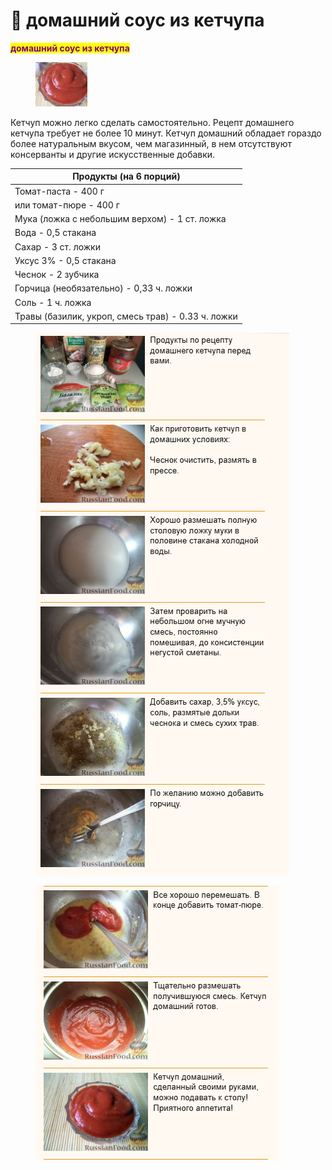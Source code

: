 # 🍯 домашний соус из кетчупа

<mark style="color:purple;">**домашний соус из кетчупа**</mark>

<figure><img src="../../../.gitbook/assets/Снимок экрана 2024-05-16 182531 (2).png" alt=""><figcaption></figcaption></figure>

Кетчуп можно легко сделать самостоятельно. Рецепт домашнего кетчупа требует не более 10 минут. Кетчуп домашний обладает гораздо более натуральным вкусом, чем магазинный, в нем отсутствуют консерванты и другие искусственные добавки.

| Продукты (на 6 порций)                             |
| -------------------------------------------------- |
| Томат-паста - 400 г                                |
| или томат-пюре - 400 г                             |
| Мука (ложка с небольшим верхом) - 1 ст. ложка      |
| Вода - 0,5 стакана                                 |
| Сахар - 3 ст. ложки                                |
| Уксус 3% - 0,5 стакана                             |
| Чеснок - 2 зубчика                                 |
| Горчица (необязательно) - 0,33 ч. ложки            |
| Соль - 1 ч. ложка                                  |
| Травы (базилик, укроп, смесь трав) - 0.33 ч. ложки |

<figure><img src="../../../.gitbook/assets/Снимок экрана 2024-05-16 182531 (3).png" alt=""><figcaption></figcaption></figure>

<figure><img src="../../../.gitbook/assets/Снимок экрана 2024-05-16 182531 (4).png" alt=""><figcaption></figcaption></figure>

